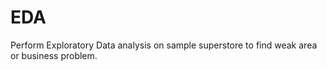 # EDA
Perform Exploratory Data analysis on sample superstore to find weak area or business problem.
